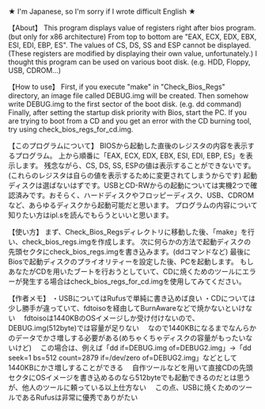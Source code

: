 ★ I'm Japanese, so I'm sorry if I wrote difficult English ★

【About】
This program displays value of registers right after bios program. (but only for x86 architecture)
From top to bottom are "EAX, ECX, EDX, EBX, ESI, EDI, EBP, ES".
The values of CS, DS, SS and ESP cannot be displayed. (These registers are modified by displaying their own value, unfortunately.)
I thought this program can be used on various boot disk. (e.g. HDD, Floppy, USB, CDROM...)

【How to use】
First, if you execute "make" in "Check_Bios_Regs" directory, an image file called DEBUG.img will be created.
Then somehow write DEBUG.img to the first sector of the boot disk. (e.g. dd command)
Finally, after setting the startup disk priority with Bios, start the PC.
If you are trying to boot from a CD and you get an error with the CD burning tool, try using check_bios_regs_for_cd.img.

【このプログラムについて】
BIOSから起動した直後のレジスタの内容を表示するプログラム。
上から順番に「EAX, ECX, EDX, EBX, ESI, EDI, EBP, ES」を表示します。
残念ながら、CS, DS, SS, ESPの値は表示することができないです。(これらのレジスタは自らの値を表示するために変更されてしまうからです)
起動ディスクは選ばないはずです。USBとCD-RWからの起動については実機2つで確認済みです。おそらく、ハードディスクやフロッピーディスク、USB、CDROMなど、あらゆるディスクから起動可能だと思います。
プログラムの内容について知りたい方はipl.sを読んでもらうといいと思います。

【使い方】
まず、Check_Bios_Regsディレクトリに移動した後、「make」を行い、check_bios_regs.imgを作成します。
次に何らかの方法で起動ディスクの先頭セクタにcheck_bios_regs.imgを書き込みます。(ddコマンドなど)
最後にBiosで起動ディスクのプライオリティーを設定した後、PCを起動します。
もしあなたがCDを用いたブートを行おうとしていて、CDに焼くためのツールにエラーが発生する場合はcheck_bios_regs_for_cd.imgを使用してみてください。

【作者メモ】
・USBについてはRufusで単純に書き込めば良い
・CDについては少し勝手が違っていて、fdtoisoを経由してBurnAwareなどで焼かないといけない
　fdtoisoは1440KBのOSイメージしか受け付けないので、DEBUG.img(512byte)では容量が足りない
　なので1440KBになるまでなんらかのデータでかさ増しする必要がある(めちゃくちゃディスクの容量がもったいないけど)
　この場合は、例えば「dd if=DEBUG.img of=DEBUG2.img」→「dd seek=1 bs=512 count=2879 if=/dev/zero of=DEBUG2.img」などとして1440KBにかさ増しすることができる
　自作ツールなどを用いて直接CDの先頭セクタにOSイメージを書き込めるのなら512byteでも起動できるのだとは思うが、他人のツールに頼っている以上仕方ない
　この点、USBに焼くためのツールであるRufusは非常に優秀でありがたい
